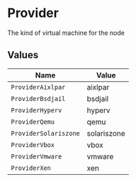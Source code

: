# Provider

The kind of virtual machine for the node


## Values

| Name                  | Value                 |
| --------------------- | --------------------- |
| `ProviderAixlpar`     | aixlpar               |
| `ProviderBsdjail`     | bsdjail               |
| `ProviderHyperv`      | hyperv                |
| `ProviderQemu`        | qemu                  |
| `ProviderSolariszone` | solariszone           |
| `ProviderVbox`        | vbox                  |
| `ProviderVmware`      | vmware                |
| `ProviderXen`         | xen                   |